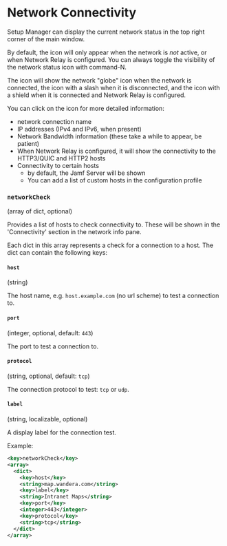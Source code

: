 # Network Connectivity

Setup Manager can display the current network status in the top right corner of the main window.

By default, the icon will only appear when the network is _not_ active, or when Network Relay is configured. You can always toggle the visibility of the network status icon with command-N.

The icon will show the network "globe" icon when the network is connected, the icon with a slash when it is disconnected, and the icon with a shield when it is connected and Network Relay is configured.

You can click on the icon for more detailed information:
- network connection name
- IP addresses (IPv4 and IPv6, when present)
- Network Bandwidth information (these take a while to appear, be patient)
- When Network Relay is configured, it will show the connectivity to the HTTP3/QUIC and HTTP2 hosts
- Connectivity to certain hosts
  - by default, the Jamf Server will be shown
  - You can add a list of custom hosts in the configuration profile
  
### `networkCheck`
(array of dict, optional)

Provides a list of hosts to check connectivity to. These will be shown in the 'Connectivity' section in the network info pane.

Each dict in this array represents a check for a connection to a host. The dict can contain the following keys:

#### `host`

(string)

The host name, e.g. `host.example.com` (no url scheme) to test a connection to.

#### `port`

(integer, optional, default: `443`)

The port to test a connection to.

#### `protocol`

(string, optional, default: `tcp`)

The connection protocol to test: `tcp` or `udp`.

#### `label`

(string, localizable, optional)

A display label for the connection test.

Example:

```xml
<key>networkCheck</key>
<array>
  <dict>
    <key>host</key>
    <string>map.wandera.com</string>
    <key>label</key>
    <string>Intranet Maps</string>
    <key>port</key>
    <integer>443</integer>
    <key>protocol</key>
    <string>tcp</string>
  </dict>
</array>
```


